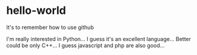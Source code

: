 # hello-world
It's to remember how to use github

I'm really interested in Python... I guess it's an excellent language... Better could be only C++...
I guess javascript and php are also good...
